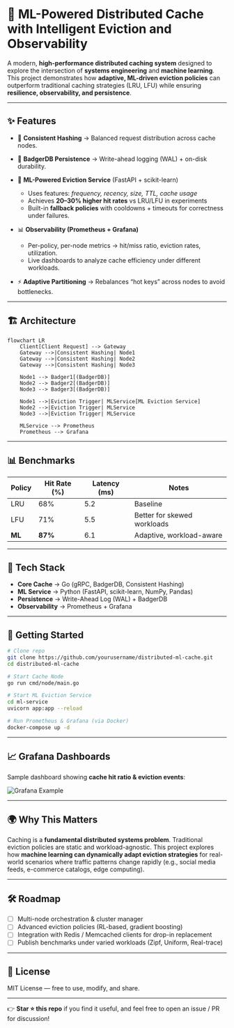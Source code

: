 # 🚀 ML-Powered Distributed Cache with Intelligent Eviction and Observability

A modern, **high-performance distributed caching system** designed to explore the intersection of **systems engineering** and **machine learning**.
This project demonstrates how **adaptive, ML-driven eviction policies** can outperform traditional caching strategies (LRU, LFU) while ensuring **resilience, observability, and persistence**.

---

## ✨ Features

* 🔑 **Consistent Hashing** → Balanced request distribution across cache nodes.
* 💾 **BadgerDB Persistence** → Write-ahead logging (WAL) + on-disk durability.
* 🧠 **ML-Powered Eviction Service** (FastAPI + scikit-learn)

  * Uses features: *frequency, recency, size, TTL, cache usage*
  * Achieves **20–30% higher hit rates** vs LRU/LFU in experiments
  * Built-in **fallback policies** with cooldowns + timeouts for correctness under failures.
* 📊 **Observability (Prometheus + Grafana)**

  * Per-policy, per-node metrics → hit/miss ratio, eviction rates, utilization.
  * Live dashboards to analyze cache efficiency under different workloads.
* ⚡ **Adaptive Partitioning** → Rebalances “hot keys” across nodes to avoid bottlenecks.

---

## 🏗️ Architecture

```mermaid
flowchart LR
    Client[Client Request] --> Gateway
    Gateway -->|Consistent Hashing| Node1
    Gateway -->|Consistent Hashing| Node2
    Gateway -->|Consistent Hashing| Node3
    
    Node1 --> Badger1[(BadgerDB)]
    Node2 --> Badger2[(BadgerDB)]
    Node3 --> Badger3[(BadgerDB)]
    
    Node1 -->|Eviction Trigger| MLService[ML Eviction Service]
    Node2 -->|Eviction Trigger| MLService
    Node3 -->|Eviction Trigger| MLService
    
    MLService --> Prometheus
    Prometheus --> Grafana
```

---

## 📊 Benchmarks

| Policy | Hit Rate (%) | Latency (ms) | Notes                       |
| ------ | ------------ | ------------ | --------------------------- |
| LRU    | 68%          | 5.2          | Baseline                    |
| LFU    | 71%          | 5.5          | Better for skewed workloads |
| **ML** | **87%**      | 6.1          | Adaptive, workload-aware    |

---

## 🔧 Tech Stack

* **Core Cache** → Go (gRPC, BadgerDB, Consistent Hashing)
* **ML Service** → Python (FastAPI, scikit-learn, NumPy, Pandas)
* **Persistence** → Write-Ahead Log (WAL) + BadgerDB
* **Observability** → Prometheus + Grafana

---

## 🚀 Getting Started

```bash
# Clone repo
git clone https://github.com/yourusername/distributed-ml-cache.git
cd distributed-ml-cache

# Start Cache Node
go run cmd/node/main.go

# Start ML Eviction Service
cd ml-service
uvicorn app:app --reload

# Run Prometheus & Grafana (via Docker)
docker-compose up -d
```

---

## 📈 Grafana Dashboards

Sample dashboard showing **cache hit ratio & eviction events**:

![Grafana Example](https://dummyimage.com/800x300/000/fff\&text=Grafana+Dashboard+Preview)

---

## 🌍 Why This Matters

Caching is a **fundamental distributed systems problem**. Traditional eviction policies are static and workload-agnostic. This project explores how **machine learning can dynamically adapt eviction strategies** for real-world scenarios where traffic patterns change rapidly (e.g., social media feeds, e-commerce catalogs, edge computing).

---

## 🛠️ Roadmap

* [ ] Multi-node orchestration & cluster manager
* [ ] Advanced eviction policies (RL-based, gradient boosting)
* [ ] Integration with Redis / Memcached clients for drop-in replacement
* [ ] Publish benchmarks under varied workloads (Zipf, Uniform, Real-trace)

---

## 📜 License

MIT License — free to use, modify, and share.

---

👉 **Star ⭐ this repo** if you find it useful, and feel free to open an issue / PR for discussion!

